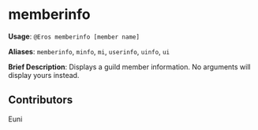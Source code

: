 # memberinfo

**Usage**: `@Eros memberinfo [member name]`

**Aliases**: `memberinfo`, `minfo`, `mi`, `userinfo`, `uinfo`, `ui`

**Brief Description**: Displays a guild member information. No arguments will display yours instead.

## Contributors

Euni


